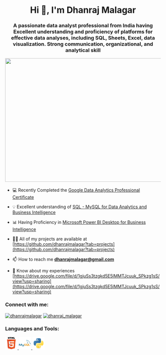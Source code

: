 <h1 align="center">Hi 👋, I'm Dhanraj Malagar</h1>
<h3 align="center">A passionate data analyst professional from India having Excellent understanding and proficiency of platforms for effective data analyses, including SQL, Sheets, Excel, data visualization. Strong communication, organizational, and analytical skill</h3>
<img src="https://camo.githubusercontent.com/40165a147c3dcea0fa1db780bb533fc5f98546ccfb9d5d05ddb2f429277f5348/68747470733a2f2f616e616c7974696373696e6469616d61672e636f6d2f77702d636f6e74656e742f75706c6f6164732f323031382f31322f646576656c6f7065722d6472696262626c652e676966" height="400" width="550">

- 💻 Recently Completed the [Google Data Analytics Professional Certificate](https://www.coursera.org/account/accomplishments/specialization/certificate/PHRSM9ZEYAZ6)

- 💡 Excellent understanding of [SQL - MySQL for Data Analytics and Business Intelligence](https://www.udemy.com/certificate/UC-018d2936-82b9-4400-8bed-cb26baea080b/)

- 📊 Having Proficiency in [Microsoft Power BI Desktop for Business Intelligence](https://www.udemy.com/certificate/UC-30649506-e9ff-4569-a566-aa7e1c53fdd2/)

- 👨‍💻 All of my projects are available at [https://github.com/dhanrajmalagar?tab=projects](https://github.com/dhanrajmalagar?tab=projects)

- 📫 How to reach me **dhanrajmalagar@gmail.com**

- 📄 Know about my experiences [https://drive.google.com/file/d/1gjuSs3tzgkd5E5lMMTJcuuk_SPkzg1sS/view?usp=sharing](https://drive.google.com/file/d/1gjuSs3tzgkd5E5lMMTJcuuk_SPkzg1sS/view?usp=sharing)

<h3 align="left">Connect with me:</h3>
<p align="left">
<a href="https://linkedin.com/in/dhanrajmalagar" target="blank"><img align="center" src="https://raw.githubusercontent.com/rahuldkjain/github-profile-readme-generator/master/src/images/icons/Social/linked-in-alt.svg" alt="dhanrajmalagar" height="30" width="40" /></a>
<a href="https://instagram.com/dhanraj_malagar" target="blank"><img align="center" src="https://raw.githubusercontent.com/rahuldkjain/github-profile-readme-generator/master/src/images/icons/Social/instagram.svg" alt="dhanraj_malagar" height="30" width="40" /></a>
</p>

<h3 align="left">Languages and Tools:</h3>
<p align="left"> <a href="https://www.w3.org/html/" target="_blank" rel="noreferrer"> <img src="https://raw.githubusercontent.com/devicons/devicon/master/icons/html5/html5-original-wordmark.svg" alt="html5" width="40" height="40"/> </a> <a href="https://www.mysql.com/" target="_blank" rel="noreferrer"> <img src="https://raw.githubusercontent.com/devicons/devicon/master/icons/mysql/mysql-original-wordmark.svg" alt="mysql" width="40" height="40"/> </a> <a href="https://www.python.org" target="_blank" rel="noreferrer"> <img src="https://raw.githubusercontent.com/devicons/devicon/master/icons/python/python-original.svg" alt="python" width="40" height="40"/> </a> </p>
